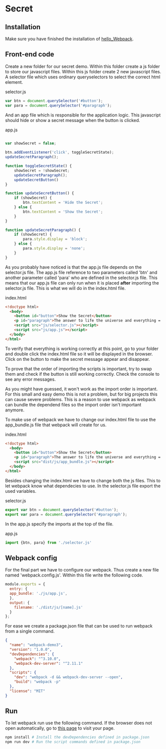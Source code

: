 # Secret

## Installation

Make sure you have finished the installation of [hello_Webpack](1_hello_webpack.md).

## Front-end code

Create a new folder for our secret demo. Within this folder create a js folder to store our javascript files. Within this js folder create 2 new javascript files. A selector file which uses ordinary queryselectors to select the correct html element.

selector.js

```js
var btn = document.querySelector('#button');
var para = document.querySelector('#paragraph');
```

And an app file which is responsible for the application logic. This javascript should hide or show a secret message when the button is clicked.

app.js

```js
  
var showSecret = false;

btn.addEventListener('click', toggleSecretState);
updateSecretParagraph();

function toggleSecretState() {
    showSecret = !showSecret;
    updateSecretParagraph();
    updateSecretButton()
}

function updateSecretButton() {
    if (showSecret) {
        btn.textContent = 'Hide the Secret';
    } else {
        btn.textContent = 'Show the Secret';
    }
}

function updateSecretParagraph() {
    if (showSecret) {
        para.style.display = 'block';
    } else {
        para.style.display = 'none';
    }
}
```

As you probably have noticed is that the app.js file depends on the selector.js file. The app.js file reference to two parameters called 'btn' and another parameter called 'para' who are defined in the selector.js file. This means that our app.js file can only run when it is placed **after** importing the selector.js file. This is what we will do in the index.html file.

index.html

```html
<!doctype html>
  <body>
    <button id="button">Show the Secret</button>
    <p id="paragraph">The answer to life the universe and everything = 42.</p>
    <script src="js/selector.js"></script>
    <script src="js/app.js"></script>
  </body>
</html>
```

To verify that everything is working correctly at this point, go to your folder and double click the index.html file so it will be displayed in the browser. Click on the button to make the secret message appear and disappear.

To prove that the order of importing the scripts is important, try to swap them and check if the button is still working correctly. Check the console to see any error messages.

As you might have guessed, it won't work as the import order is important. For this small and easy demo this is not a problem, but for big projects this can cause severe problems. This is a reason to use webpack as webpack can bundle the dependend files so the import order isn't important anymore.


To make use of webpack we have to change our index.html file to use the app_bundle.js file that webpack will create for us.

index.html

```html
<!doctype html>
  <body>
    <button id="button">Show the Secret</button>
    <p id="paragraph">The answer to life the universe and everything = 42</p>
    <script src="dist/js/app_bundle.js"></script>
  </body>
</html>
```

Besides changing the index.html we have to change both the js files. This to let webpack know what dependecies to use. In the selector.js file export the used variables.
 
selector.js

```js
export var btn = document.querySelector('#button');
export var para = document.querySelector('#paragraph');
```

In the app.js specify the imports at the top of the file.

app.js

```js
import {btn, para} from './selector.js'
```

## Webpack config

For the final part we have to configure our webpack. Thus create a new file named 'webpack.config.js'. Within this file write the following code. 

```js
module.exports = {
  entry: {
  app_bundle: './js/app.js',
  },
  output: {
    filename: './dist/js/[name].js'
  }
};
```

For ease we create a package.json file that can be used to run webpack from a single command.

```json
{
  "name": "webpack-demo3",
  "version": "1.0.0",
  "devDependencies": {
    "webpack": "^3.10.0",
    "webpack-dev-server": "^2.11.1"
  },
  "scripts": {
    "dev": "webpack -d && webpack-dev-server --open",
    "build": "webpack -p"
  },
  "license": "MIT"
}
```

## Run

<!-- markdown-link-check-disable -->

To let webpack run use the following command. If the browser does not open automatically, go to [this page](http://localhost:8080/) to visit your page.

```bash
npm install # Install the devDependencies defined in package.json
npm run dev # Run the script commands defined in package.json
```

<!-- markdown-link-check-enable -->
